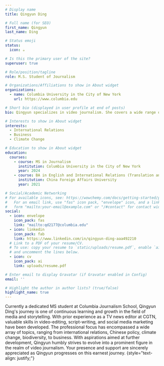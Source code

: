 ```yaml
---
# Display name
title: Qingyun Ding

# Full name (for SEO)
first_name: Qingyun
last_name: Ding

# Status emoji
status:
  icon: ☕️

# Is this the primary user of the site?
superuser: true

# Role/position/tagline
role: M.S. Student of Journalism

# Organizations/Affiliations to show in About widget
organizations:
  - name: Columbia University in the City of New York
    url: https://www.columbia.edu

# Short bio (displayed in user profile at end of posts)
bio: Qingyun specializes in video journalism. She covers a wide range of subjects from international relations to Chinese business. Previously, she worked in Beijing as an editor at China Global Television Network(CGTN).

# Interests to show in About widget
interests:
  - International Relations
  - Business
  - Climate Change

# Education to show in About widget
education:
  courses:
    - course: MS in Journalism
      institution: Columbia University in the City of New York
      year: 2024
    - course: BA in English and International Relations (Translation and Interpretation)
      institution: China Foreign Affairs University
      year: 2021

# Social/Academic Networking
# For available icons, see: https://wowchemy.com/docs/getting-started/page-builder/#icons
#   For an email link, use "fas" icon pack, "envelope" icon, and a link in the
#   form "mailto:your-email@example.com" or "/#contact" for contact widget.
social:
  - icon: envelope
    icon_pack: fas
    link: "mailto:qd2177@columbia.edu"
  - icon: linkedin
    icon_pack: fab
    link: https://www.linkedin.com/in/qingyun-ding-aaa492210
  # Link to a PDF of your resume/CV.
  # To use: copy your resume to `static/uploads/resume.pdf`, enable `ai` icons in `params.yaml`,
  # and uncomment the lines below.
  - icon: cv
    icon_pack: ai
    link: uploads/resume.pdf

# Enter email to display Gravatar (if Gravatar enabled in Config)
email: ''

# Highlight the author in author lists? (true/false)
highlight_name: true
---
```


Currently a dedicated MS student at Columbia Journalism School, Qingyun Ding's journey is one of continuous learning and growth in the field of media and storytelling. With prior experience as a TV news editor at CGTN, valuable skills in video-editing, script-writing, and social media marketing have been developed. The professional focus has encompassed a wide array of topics, ranging from international relations, Chinese policy, climate change, biodiversity, to business. With aspirations aimed at further development, Qingyun humbly strives to evolve into a prominent figure in the realm of video journalism. Your presence and support are sincerely appreciated as Qingyun progresses on this earnest journey.
{style="text-align: justify;"}
